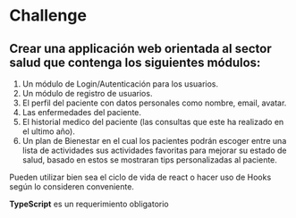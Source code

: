 # Challenge

## Crear una applicación web orientada al sector salud que contenga los siguientes módulos:

1. Un módulo de Login/Autenticación para los usuarios.
2. Un módulo de registro de usuarios.
3. El perfil del paciente con datos personales como nombre, email, avatar.
4. Las enfermedades del paciente.
5. El historial medico del paciente (las consultas que este ha realizado en el ultimo
año).
6. Un plan de Bienestar en el cual los pacientes podrán escoger entre una lista de
actividades sus actividades favoritas para mejorar su estado de salud, basado
en estos se mostraran tips personalizadas al paciente.

Pueden utilizar bien sea el ciclo de vida de react o hacer uso de Hooks según lo consideren conveniente.

**TypeScript** es un requerimiento obligatorio

